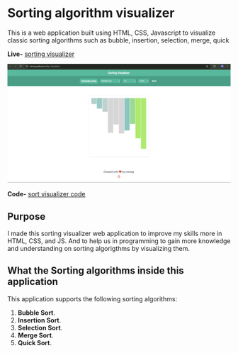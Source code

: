 # Sorting algorithm visualizer

This is a web application built using HTML, CSS, Javascript to visualize classic sorting algorithms such as bubble, insertion, selection, merge, quick 

**Live-** [sorting visualizer](https://initnegi.github.io/Algo_Visualizer/
) 

<p align="center">
  <img src="https://github.com/initnegi/Algo_Visualizer/blob/main/images/desktop-sort-visualizer.png" alt="Image" width="600" height="auto">
</p>

**Code-** [sort visualizer code](https://github.com/initnegi/Algo_Visualizer)

## Purpose

I made this sorting visualizer web application to improve my skills more in
HTML, CSS, and JS. And to help us in programming to gain more knowledge and understanding on sorting algorigthms by visualizing them.

## What the Sorting algorithms inside this application

This application supports the following sorting algorithms:

1. **Bubble Sort**.
2. **Insertion Sort**.
3. **Selection Sort**.
4. **Merge Sort**.
5. **Quick Sort**.
